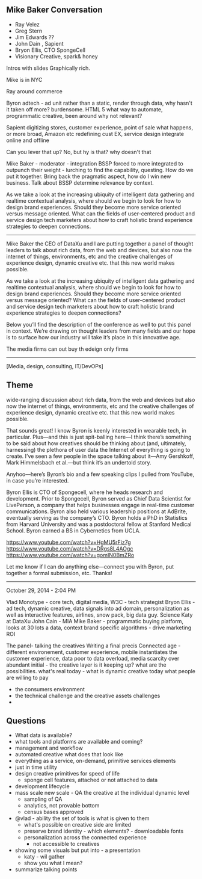 ## Mike Baker Conversation

- Ray Velez
- Greg Stern
- Jim Edwards ??
- John Dain , Sapient
- Bryon Ellis, CTO SpongeCell
- Visionary Creative, spark& honey

Intros with slides
Graphically rich. 

Mike is in NYC

Ray
around commerce

Byron
adtech - ad unit rather than a static, render through data, why hasn't it taken off more? burdensome. HTML 5 what way to automate, programmatic creative, been around why not relevant?

Sapient
digitizing stores, customer experience, point of sale what happens, or more broad, Amazon etc redefining cust EX, service design
integrate online and offline

Can you lever that up?
No, but hy is that?
why doesn't that 

Mike Baker - moderator - integration
BSSP forced to more integrated to outpunch their weight - lurching to find the capability, questing. How do we put it together. Bring back the pragmatic aspect, how do I win new business. Talk about BSSP determine relevance by context.  

As we take a look at the increasing ubiquity of intelligent data gathering and realtime contextual analysis, where should we begin to look for how to design brand experiences. Should they become more service oriented versus message oriented. What can the fields of user-centered product and service design tech marketers about how to craft holistic brand experience strategies to deepen connections.

----
Mike Baker the CEO of DataXu and I are putting together a panel of thought leaders to talk  about rich data, from the web and devices, but also now the internet of things, environments, etc and the creative challenges of experience design, dynamic creative etc. that this new world makes possible.

As we take a look at the increasing ubiquity of intelligent data gathering and realtime contextual analysis, where should we begin to look for how to design brand experiences. Should they become more service oriented versus message oriented? What can the fields of user-centered product and service design tech marketers about how to craft holistic brand experience strategies to deepen connections?

Below you’ll find the description of the conference as well to put this panel in context. We’re drawing on thought leaders from many fields and our hope is to surface how our industry will take it’s place in this innovative age.

The media firms can out buy th edeign only firms

----

[Media, design, consulting, IT/DevOPs]


## Theme
>
wide-ranging discussion about rich data, from the web and devices but also now  the internet of things, environments, etc and the creative challenges of experience design, dynamic creative etc. that this new world makes possible.


That sounds great!  I know Byron is keenly interested in wearable tech, in particular.  Plus—and this is just spit-balling here—I think there’s something to be said about how creatives should be thinking about (and, ultimately, harnessing) the plethora of user data the Internet of everything is going to create.  I’ve seen a few people in the space talking about it—Amy Gershkoff, Mark Himmelsbach et al.—but think it’s an undertold story.  

Anyhoo—here’s Byron’s bio and a few speaking clips I pulled from YouTube, in case you’re interested.  

Byron Ellis is CTO of Spongecell, where he heads research and development. Prior to Spongecell, Byron served as Chief Data Scientist for LivePerson, a company that helps businesses engage in real-time customer communications. Byron also held various leadership positions at AdBrite, eventually serving as the company’s CTO. Byron holds a PhD in Statistics from Harvard University and was a postdoctoral fellow at Stanford Medical School. Byron earned a BS in Cybernetics from UCLA.

https://www.youtube.com/watch?v=HgMU5rFiz7g
https://www.youtube.com/watch?v=DRgs8L4AOgc
https://www.youtube.com/watch?v=gomIN0BmZRo

Let me know if I can do anything else—connect you with Byron, put together a formal submission, etc.  Thanks!


----
October 29, 2014 - 2:04 PM


Vlad Monotype - core tech, digital media, W3C - tech strategist
Bryon Ellis - ad tech, dynamic creative, data signals into ad domain, personalization as well as interactive features, airlines, snow pack, big data guy. Science
Katy at DataXu
John Cain - MIA
Mike Baker - programmatic buying platform, looks at 30 lots a data, context brand specific algorithms - drive marketing ROI

The panel- talking the creatives
Writing a final precis
Connected age - different environement, customer experience, mobile instantiates the customer experience, data poor to data overload, media scarcity over abundant
initial - the creative layer is it keeping up? what are the possibilities.
what's real today - what is dynamic creative today
what people are willing to pay

- the consumers environment
- the technical challenge and the creative assets challenges
- 

## Questions
- What data is available?
- what tools and platforms are available and coming?
- management and workflow
- automated creative what does that look like
- everything as a service, on-demand, primitive services elements
- just in time utility
- design creative primitives for speed of life
	- sponge cell features, attached or not attached to data
- development lifecycle
- mass scale new scale - QA the creative at the individual dynamic level
	- sampling of QA
	- analytics, not provable bottom
	- census bases approved
- @vlad - ability the set of tools is what is given to them
	- what's possible on creative side are limited
	- preserve brand identity - which elements? - downloadable fonts
	- personalization across the connected experience
		- not accessible to creatives
- showing some visuals but put into - a presentation
	- katy - wil gather
	- show you what I mean?
- summarize talking points 

